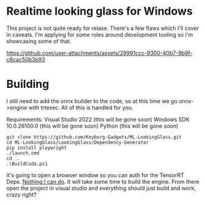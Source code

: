 # Realtime looking glass for Windows

This project is not quite ready for relase. There's a few flaws which I'll cover in caveats. I'm applying for some roles around development tooling so I'm showcasing some of that. 

https://github.com/user-attachments/assets/29991ccc-9300-40b7-9b9f-c8cac50b3b93

# Building

I still need to add the onnx builder to the code, so at this time we go onnx->engine with trtexec. All of this is handled for you. 

Requirements: 
Visual Studio 2022 (this will be gone soon)
Windows SDK 10.0.26100.0 (this will be gone soon)
Python (this will be gone soon)

```
git clone https://github.com/Keyborg-Gadgets/ML-LookingGlass.git
cd ML-LookingGlass/LookingGlass/Dependency-Generator
pip install playwright
./launch.cmd
cd ..
.\BuildCuda.ps1
```

It's going to open a browser window so you can auth for the TensorRT Deps. [Nothing I can do](https://github.com/NVIDIA/TensorRT/issues/697). It will take some time to build the engine. From there open the project in visual studio and everything should just build and work, crazy right? 
